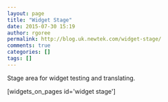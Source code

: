 ```yaml
---
layout: page
title: "Widget Stage"
date: 2015-07-30 15:19
author: rgoree
permalink: http://blog.uk.newtek.com/widget-stage/
comments: true
categories: []
tags: []
---
```

Stage area for widget testing and translating.

[widgets_on_pages id='widget stage']

